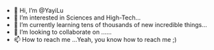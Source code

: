 - 👋 Hi, I’m @YayiLu
- 👀 I’m interested in Sciences and High-Tech...
- 🌱 I’m currently learning tens of thousands of new incredible things...
- 💞️ I’m looking to collaborate on ......
- 📫 How to reach me ...Yeah, you know how to reach me ;)

<!---
YayiLu/YayiLu is a ✨ special ✨ repository because its `README.md` (this file) appears on your GitHub profile.
You can click the Preview link to take a look at your changes.
--->
